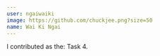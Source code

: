 ```yaml
---
user: ngaiwaiki
image: https://github.com/chuckjee.png?size=50
name: Wai Ki Ngai
---
```


I contributed as the: Task 4.
